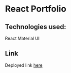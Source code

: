 # React Portfolio

## Technologies used:

React
Material UI

## Link

Deployed link [here](https://artuis.github.io/react-portfolio/)
